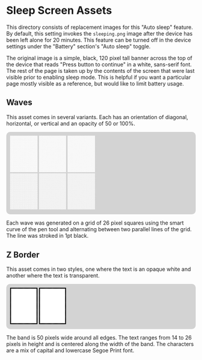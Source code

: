 # Sleep Screen Assets

This directory consists of replacement images for this "Auto sleep" feature.
By default, this setting invokes the `sleeping.png` image after the device has been left alone for 20 minutes.
This feature can be turned off in the device settings under the "Battery" section's "Auto sleep" toggle.

The original image is a simple, black, 120 pixel tall banner across the top of the device that reads "Press button to continue" in a white, sans-serif font.
The rest of the page is taken up by the contents of the screen that were last visible prior to enabling sleep mode.
This is helpful if you want a particular page mostly visible as a reference, but would like to limit battery usage.

## Waves

This asset comes in several variants. Each has an orientation of diagonal, horizontal, or vertical and an opacity of 50 or 100%.

<div style="background-color:lightgrey !important;border-radius:10px !important;padding:10px !important;">
  <img src="https://github.com/DanielRunningen/rM2Mods/blob/main/assests/sleep/waves_diagonal_50percent.png" width="15%" />
  <img src="https://github.com/DanielRunningen/rM2Mods/blob/main/assests/sleep/waves_horizontal_50percent.png" width="15%" />
  <img src="https://github.com/DanielRunningen/rM2Mods/blob/main/assests/sleep/waves_vertical_50percent.png" width="15%" />
  <br/>
  <img src="https://github.com/DanielRunningen/rM2Mods/blob/main/assests/sleep/waves_diagonal_opaque.png" width="15%" />
  <img src="https://github.com/DanielRunningen/rM2Mods/blob/main/assests/sleep/waves_horizontal_opaque.png" width="15%" />
  <img src="https://github.com/DanielRunningen/rM2Mods/blob/main/assests/sleep/waves_vertical_opaque.png" width="15%" />
</div>

Each wave was generated on a grid of 26 pixel squares using the smart curve of the pen tool and alternating between two parallel lines of the grid. The line was stroked in 1pt black.

## Z Border

This asset comes in two styles, one where the text is an opaque white and another where the text is transparent.

<div style="background-color:lightgrey !important;border-radius:10px !important;padding:10px !important;">
  <img src="https://github.com/DanielRunningen/rM2Mods/blob/main/assests/sleep/zBorder_opaque.png" width="15%" />
  <img src="https://github.com/DanielRunningen/rM2Mods/blob/main/assests/sleep/zBorder_transparent.png" width="15%" />
</div>

The band is 50 pixels wide around all edges. The text ranges from 14 to 26 pixels in height and is centered along the width of the band. The characters are a mix of capital and lowercase Segoe Print font.
